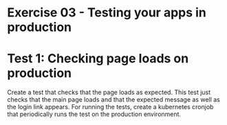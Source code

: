 # Exercise 03 - Testing your apps in production

# Test 1: Checking page loads on production

Create a test that checks that the page loads as expected. This test just checks that the main page loads and that the expected message as well as the login link appears. For running the tests, create a kubernetes cronjob that periodically runs the test on the production environment.
